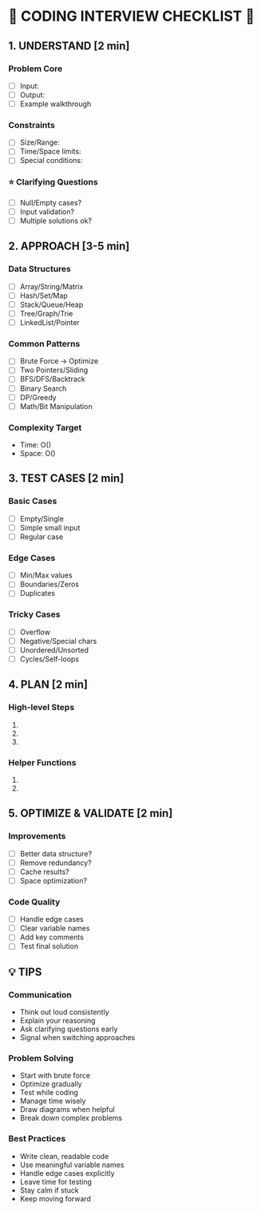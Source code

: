 # 🎯 CODING INTERVIEW CHECKLIST 🎯

## 1. UNDERSTAND [2 min]
### Problem Core
- [ ] Input: 
- [ ] Output:
- [ ] Example walkthrough

### Constraints
- [ ] Size/Range: 
- [ ] Time/Space limits:
- [ ] Special conditions:

### ⭐ Clarifying Questions
- [ ] Null/Empty cases?
- [ ] Input validation?
- [ ] Multiple solutions ok?

## 2. APPROACH [3-5 min]
### Data Structures
- [ ] Array/String/Matrix
- [ ] Hash/Set/Map
- [ ] Stack/Queue/Heap
- [ ] Tree/Graph/Trie
- [ ] LinkedList/Pointer

### Common Patterns
- [ ] Brute Force → Optimize
- [ ] Two Pointers/Sliding
- [ ] BFS/DFS/Backtrack
- [ ] Binary Search
- [ ] DP/Greedy
- [ ] Math/Bit Manipulation

### Complexity Target
- Time: O()
- Space: O()

## 3. TEST CASES [2 min]
### Basic Cases
- [ ] Empty/Single
- [ ] Simple small input
- [ ] Regular case

### Edge Cases
- [ ] Min/Max values
- [ ] Boundaries/Zeros
- [ ] Duplicates

### Tricky Cases
- [ ] Overflow
- [ ] Negative/Special chars
- [ ] Unordered/Unsorted
- [ ] Cycles/Self-loops

## 4. PLAN [2 min]
### High-level Steps
1. 
2. 
3. 

### Helper Functions
1. 
2. 

## 5. OPTIMIZE & VALIDATE [2 min]
### Improvements
- [ ] Better data structure?
- [ ] Remove redundancy?
- [ ] Cache results?
- [ ] Space optimization?

### Code Quality
- [ ] Handle edge cases
- [ ] Clear variable names
- [ ] Add key comments
- [ ] Test final solution

## 💡 TIPS
### Communication
- Think out loud consistently
- Explain your reasoning
- Ask clarifying questions early
- Signal when switching approaches

### Problem Solving
- Start with brute force
- Optimize gradually
- Test while coding
- Manage time wisely
- Draw diagrams when helpful
- Break down complex problems

### Best Practices
- Write clean, readable code
- Use meaningful variable names
- Handle edge cases explicitly
- Leave time for testing
- Stay calm if stuck
- Keep moving forward